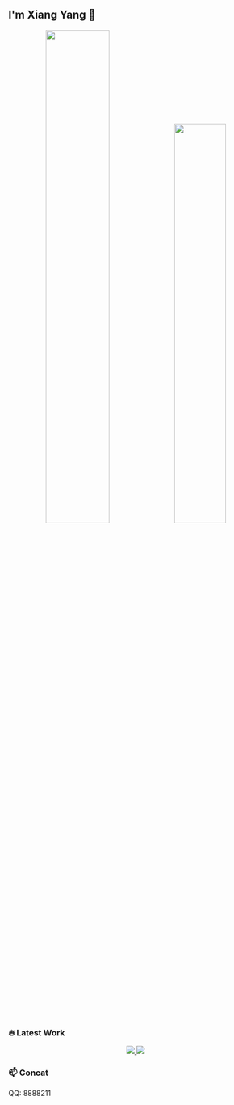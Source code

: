 ## I'm Xiang Yang 👋
<div align="center">
  

<img width="50%"  src="https://github-readme-stats.vercel.app/api?username=yang-0201&show_icons=true&hide_title=false&include_all_commits=true&count_private=true&theme=vue&hide_border=true" />
<img width="45%"  src="https://github-readme-streak-stats.herokuapp.com/?user=yang-0201&hide_border=true" />

</div>

### 🔥 Latest Work
<div align="center">
<a href="https://github.com/yang-0201/MHAF-YOLO">
  <img src="https://github-readme-stats.vercel.app/api/pin/?username=yang-0201&repo=MHAF-YOLO&hide_border=false&theme=dark" />
</a> 
<a href="https://github.com/yang-0201/MAF-YOLO">
  <img src="https://github-readme-stats.vercel.app/api/pin/?username=yang-0201&theme=dark&repo=MAF-YOLO" />
</a> 
</div>



### 📫 Concat
QQ: 8888211


<!--
**yang-0201/yang-0201** is a ✨ _special_ ✨ repository because its `README.md` (this file) appears on your GitHub profile.

[![Readme Card](https://github-readme-stats.vercel.app/api/pin/?username=yang-0201)](https://github.com/yang-0201/MAF-YOLOv2)

<a href="https://github.com/yang-0201/MAF-YOLO">
  <img align="center" src="https://github-readme-stats.vercel.app/api/pin/?username=yang-0201&repo=MAF-YOLO&theme=shadow_red&hide=description" />
</a>

Here are some ideas to get you started:

- 🔭 I’m currently working on ...
- 🌱 I’m currently learning ...
- 👯 I’m looking to collaborate on ...
- 🤔 I’m looking for help with ...
- 💬 Ask me about ...
- 📫 How to reach me: ...
- 😄 Pronouns: ...
- ⚡ Fun fact: ...
-->
